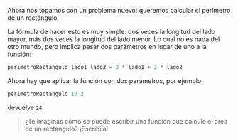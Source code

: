 Ahora nos topamos con un problema nuevo: queremos calcular el perímetro de un rectángulo.

La fórmula de hacer esto es muy simple: dos veces la longitud del lado mayor, más dos veces la longitud del lado menor. Lo cual no es nada del otro mundo, pero implica pasar dos parámetros en lugar de uno a la función:

```haskell
perimetroRectangulo lado1 lado2 = 2 * lado1 + 2 * lado2
```

Ahora hay que aplicar la función con dos parámetros, por ejemplo:

```haskell
perimetroRectangulo 10 2
```

devuelve `24`.

> ¿Te imaginás cómo se puede escribir una función que calcule el area de un rectangulo? ¡Escribila!





